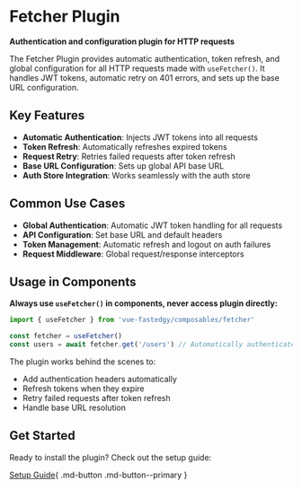 # Fetcher Plugin

**Authentication and configuration plugin for HTTP requests**

The Fetcher Plugin provides automatic authentication, token refresh, and global configuration for all HTTP requests made with `useFetcher()`. It handles JWT tokens, automatic retry on 401 errors, and sets up the base URL configuration.

## Key Features

- **Automatic Authentication**: Injects JWT tokens into all requests
- **Token Refresh**: Automatically refreshes expired tokens
- **Request Retry**: Retries failed requests after token refresh
- **Base URL Configuration**: Sets up global API base URL
- **Auth Store Integration**: Works seamlessly with the auth store

## Common Use Cases

- **Global Authentication**: Automatic JWT token handling for all requests
- **API Configuration**: Set base URL and default headers
- **Token Management**: Automatic refresh and logout on auth failures
- **Request Middleware**: Global request/response interceptors

## Usage in Components

**Always use `useFetcher()` in components, never access plugin directly:**

```javascript
import { useFetcher } from 'vue-fastedgy/composables/fetcher'

const fetcher = useFetcher()
const users = await fetcher.get('/users') // Automatically authenticated
```

The plugin works behind the scenes to:
- Add authentication headers automatically
- Refresh tokens when they expire
- Retry failed requests after token refresh
- Handle base URL resolution

## Get Started

Ready to install the plugin? Check out the setup guide:

[Setup Guide](setup.md){ .md-button .md-button--primary }
